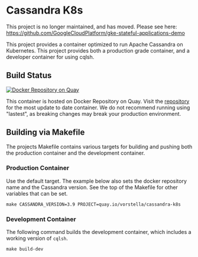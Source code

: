 # Cassandra K8s

This project is no longer maintained, and has moved. Please see here: https://github.com/GoogleCloudPlatform/gke-stateful-applications-demo

This project provides a container optimized to run Apache Cassandra on Kubernetes.  This project provides both a 
production grade container, and a developer container for using cqlsh.

## Build Status

[![Docker Repository on Quay](https://quay.io/repository/vorstella/cassandra-k8s/status "Docker Repository on Quay")](https://quay.io/repository/vorstella/cassandra-k8s)

This container is hosted on Docker Repository on Quay.  Visit the [repository](https://quay.io/repository/vorstella/cassandra-k8s?tab=tags) 
for the most update to date container.  We do not recommend running using "lastest", as breaking changes may break your production environment.

## Building via Makefile

The projects Makefile contains various targets for building and pushing both the production container
and the development container.

### Production Container

Use the default target. The example below also sets the docker repository name and the Cassandra version.
See the top of the Makefile for other variables that can be set.

```console
make CASSANDRA_VERSION=3.9 PROJECT=quay.io/vorstella/cassandra-k8s
```

### Development Container

The following command builds the development container, which includes a working version of `cqlsh`.

```console
make build-dev
```
